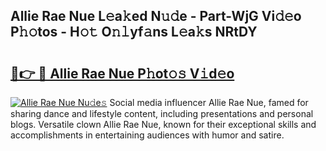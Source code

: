 ## Allie Rae Nue L𝚎a𝚔ed N𝚞𝚍e - Part-WjG Vi𝚍𝚎o P𝚑𝚘tos - H𝚘𝚝 O𝚗𝚕yf𝚊ns L𝚎a𝚔s NRtDY

# <h2><a href="http://kf7b1us.oniu.top/?m=Allie+Rae+Nue">🔗👉 🔴 Allie Rae Nue P𝚑ot𝚘𝚜 V𝚒d𝚎o</a></h2>

[![Allie Rae Nue Nu𝚍e𝚜](https://i.imgur.com/0qMVB7G.gif)](http://kf7b1us.oniu.top/?m=Allie+Rae+Nue)
Social media influencer Allie Rae Nue, famed for sharing dance and lifestyle content, including presentations and personal blogs. Versatile clown Allie Rae Nue, known for their exceptional skills and accomplishments in entertaining audiences with humor and satire.  

